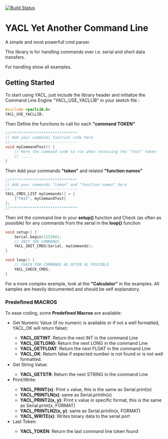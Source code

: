 [![Build Status](https://travis-ci.org/pvizeli/CmdParser.svg?branch=master)](https://travis-ci.org/pvizeli/CmdParser)

# YACL Yet Another Command Line
A simple and most powerfull cmd parser.

This library is for handling commands over i.e. serial and short data transfers.

For handling show all examples.

## Getting Started

To start using YACL, just include the library header and initialize the Command Line Engine "YACL_USE_YACLLIB" in your sketch file :
```c++
#include <yaclLib.h>
YACL_USE_YACLLIB;
```
Then Define the functions to call for each <strong>"command TOKEN"</strong>
```c++
//******************************
// Add your commands function code here
//------------------------------
void myCommandTest() {
    // Here the command code to run when receiving the "Test" token
    // .....
}
```
Then Add your commands <strong>"token"</strong> and related <strong>"function names"</strong>
```c++
//******************************
// Add your commands "token" and "function names" here
//------------------------------
YACL_CMDS_LIST myCommands[] = {
    {"Test", myCommandTest}
};
//******************************
```
Then init the command line in your <strong>setup()</strong> function
and Check (as often as possible) for any commands from the serial in the <strong>loop()</strong> function
```c++
void setup() {
    Serial.begin(115200);
    // INIT THE COMMANDS
    YACL_INIT_CMDS(Serial, myCommands);
}

void loop() {
    // CHECK FOR COMMANDS AS OFTEN AS POSSIBLE
    YACL_CHECK_CMDS;
}
```
For a more complex exemple, look at the <strong>"Calculator"</strong> in the examples. All samples are heavily documented and should be self explanatory.
<h3>Predefined MACROS</h3>
To ease coding, some <strong>Predefined Macros</strong> are available:
<ul>
    <li>Get Numeric Value (if no numeric is available or if not a well formatted, YACL_OK will return false):</li>
    <ul>
    <li><strong>YACL_GETINT</strong>: Return the next INT in the command Line</li>
    <li><strong>YACL_GETLONG</strong>: Return the next LONG in the command Line</li>
    <li><strong>YACL_GETFLOAT</strong>: Return the next FLOAT in the command Line</li>
    <li><strong>YACL_OK</strong>: Return false if expected number is not found or is not well formatted.</li>
    </ul>
    <li>Get String Value:</li>
    <ul>
    <li><strong>YACL_GETSTR</strong>: Return the next STRING in the command Line</li>
    </ul>
    <li>Print/Write:</li>
    <ul>
    <li><strong>YACL_PRINT(x)</strong>: Print x value, this is the same as Serial.print(x)</li>
    <li><strong>YACL_PRINTLN(x)</strong>: same as Serial.println(x)</li>
    <li><strong>YACL_PRINT2(x, y)</strong>: Print x value in specific format, this is the same as Serial.print(x, FORMAT)</li>
    <li><strong>YACL_PRINTLN2(x, y)</strong>: same as Serial.println(x, FORMAT)</li>
    <li><strong>YACL_WRITE(x)</strong>: Writes binary data to the serial port</li>
    </ul>
    <li>Last Token:</li>
    <ul>
    <li><strong>YACL_TOKEN</strong>: Return the last command line token found</li>
    </ul>
</ul>


